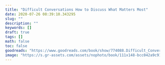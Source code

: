 ```yaml
---
title: "Difficult Conversations How to Discuss What Matters Most"
date: 2020-07-26 08:39:10.343295
slug: ""
description: ""
keywords: []
draft: true
tags: []
math: false
toc: false
goodreads: "https://www.goodreads.com/book/show/774088.Difficult_Conversations"
image: "https://s.gr-assets.com/assets/nophoto/book/111x148-bcc042a9c91a29c1d680899eff700a03.png"
---
```

